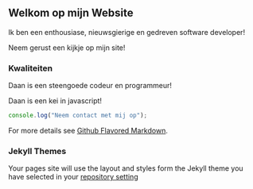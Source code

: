 ## Welkom op mijn Website

Ik ben een enthousiase, nieuwsgierige en gedreven software developer!

Neem gerust een kijkje op mijn site!

### Kwaliteiten

Daan is een steengoede codeur en programmeur!

Daan is een kei in javascript!

```javascript
console.log("Neem contact met mij op");
```

For more details see [Github Flavored Markdown](https://guides.github.com/features/mastering-markdown).

### Jekyll Themes

Your pages site will use the layout and styles form the Jekyll theme you have selected in your [repository setting](https://github.com/DaanSwart24/webpage/settings/pages)
